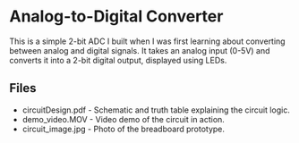 # Analog-to-Digital Converter
This is a simple 2-bit ADC I built when I was first learning about converting between analog and digital signals. It takes an analog input (0-5V) and converts it into a 2-bit digital output, displayed using LEDs. 

## Files
* circuitDesign.pdf - Schematic and truth table explaining the circuit logic.
* demo_video.MOV - Video demo of the circuit in action.
* circuit_image.jpg - Photo of the breadboard prototype.
